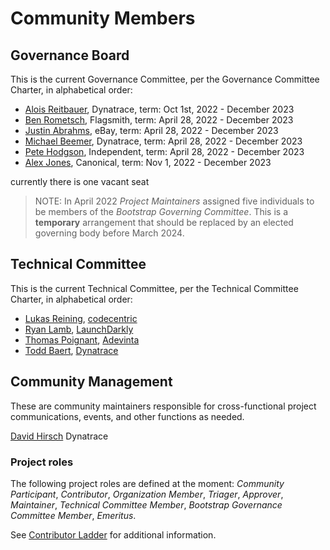 # Community Members

## Governance Board

This is the current Governance Committee, per the Governance Committee Charter, in alphabetical order:

- [Alois Reitbauer](https://github.com/aloisreitbauer), Dynatrace, term: Oct 1st, 2022 - December 2023
- [Ben Rometsch](https://github.com/dabeeeenster), Flagsmith, term: April 28, 2022 - December 2023
- [Justin Abrahms](https://github.com/justinabrahms), eBay, term: April 28, 2022 - December 2023
- [Michael Beemer](https://github.com/beeme1mr), Dynatrace, term: April 28, 2022 - December 2023
- [Pete Hodgson](https://github.com/moredip), Independent, term: April 28, 2022 - December 2023
- [Alex Jones](https://github.com/AlexsJones), Canonical, term: Nov 1, 2022 - December 2023

currently there is one vacant seat

> NOTE:
> In April 2022 _Project Maintainers_ assigned five individuals to be members of the _Bootstrap Governing Committee_.
> This is a **temporary** arrangement that should be replaced by an elected governing body before March 2024.

## Technical Committee

This is the current Technical Committee, per the Technical Committee Charter, in alphabetical order:

- [Lukas Reining](https://github.com/lukas-reining), [codecentric](https://www.codecentric.de/)
- [Ryan Lamb](https://github.com/kinyoklion), [LaunchDarkly](https://github.com/launchdarkly)
- [Thomas Poignant](https://github.com/thomaspoignant), [Adevinta](https://github.com/adevinta)
- [Todd Baert](https://github.com/toddbaert), [Dynatrace](https://github.com/Dynatrace)

## Community Management

These are community maintainers responsible for cross-functional project communications, events, and other functions as needed.

[David Hirsch](https://github.com/DavidPHirsch) Dynatrace

### Project roles

The following project roles are defined at the moment:
_Community Participant_,
_Contributor_,
_Organization Member_,
_Triager_,
_Approver_,
_Maintainer_,
_Technical Committee Member_,
_Bootstrap Governance Committee Member_,
_Emeritus_.

See [Contributor Ladder](./CONTRIBUTOR_LADDER.md) for additional information.










